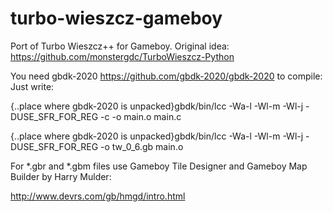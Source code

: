 # turbo-wieszcz-gameboy
Port of Turbo Wieszcz++ for Gameboy. 
Original idea: https://github.com/monstergdc/TurboWieszcz-Python


You need gbdk-2020 https://github.com/gbdk-2020/gbdk-2020 to compile:
Just write:

{..place where gbdk-2020 is unpacked}gbdk/bin/lcc -Wa-l -Wl-m -Wl-j -DUSE_SFR_FOR_REG -c -o main.o main.c


{..place where gbdk-2020 is unpacked}gbdk/bin/lcc -Wa-l -Wl-m -Wl-j -DUSE_SFR_FOR_REG -o tw_0_6.gb main.o 

For *.gbr and *.gbm files use Gameboy Tile Designer and Gameboy Map Builder by Harry Mulder:

http://www.devrs.com/gb/hmgd/intro.html

